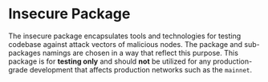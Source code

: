 # Insecure Package

The insecure package encapsulates tools and technologies for testing codebase against
attack vectors of malicious nodes. The package and sub-packages namings are chosen in a way that reflect
this purpose. This package is for **testing only** and should **not**  be utilized for any production-grade development that affects
production networks such as the `mainnet`. 
